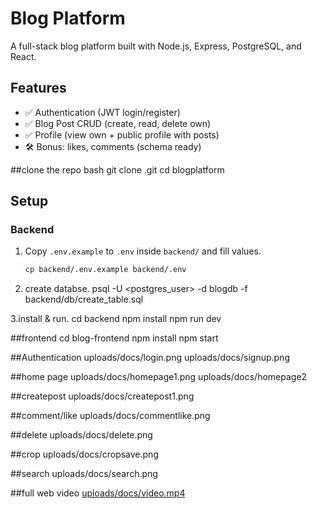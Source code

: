 # Blog Platform

A full-stack blog platform built with Node.js, Express, PostgreSQL, and React.

## Features
- ✅ Authentication (JWT login/register)
- ✅ Blog Post CRUD (create, read, delete own)
- ✅ Profile (view own + public profile with posts)
- 🛠 Bonus: likes, comments (schema ready)


##clone the repo
bash
git clone <your-repo-link>.git
cd blogplatform


## Setup

### Backend
1. Copy `.env.example` to `.env` inside `backend/` and fill values.
   ```bash
   cp backend/.env.example backend/.env

  2. create databse.
psql -U <postgres_user> -d blogdb -f backend/db/create_table.sql

3.install & run.
cd backend
npm install
npm run dev

##frontend
cd blog-frontend
npm install
npm start


##Authentication 
uploads/docs/login.png
uploads/docs/signup.png

##home page
uploads/docs/homepage1.png
uploads/docs/homepage2

##createpost
uploads/docs/createpost1.png

##comment/like
uploads/docs/commentlike.png

##delete
uploads/docs/delete.png

##crop
uploads/docs/cropsave.png

##search
uploads/docs/search.png

##full web video
[uploads/docs/video.mp4](https://drive.google.com/file/d/1L0SuuH2iXkGCfuxXvsrF5SQIYcygAUCx/view?usp=sharing)
